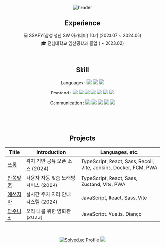 <div align="center"> 

![header](https://capsule-render.vercel.app/api?type=venom&height=160&color=gradient&text=Input%20text&section=header&reversal=false&fontAlign=50&fontSize=40&textBg=false&animation=fadeIn&strokeWidth=0.5)

## Experience

💻 SSAFY(삼성 청년 SW 아카데미) 10기 (2023.07 ~ 2024.06)<br>
🎓 전남대학교 임산공학과 졸업 ( ~ 2023.02)

<br/>

## Skill

Languages :
  <img src="https://img.shields.io/badge/Javascript-F7DF1E?style=for-the-badge&logo=javascript&logoColor=white"/>
  <img src="https://img.shields.io/badge/Typecript-3178C6?style=for-the-badge&logo=typescript&logoColor=white"/>
  <img src="https://img.shields.io/badge/Python-3776AB?style=for-the-badge&logo=python&logoColor=white"/>
  
Frontend :
  <img src="https://img.shields.io/badge/React-61DAFB?style=for-the-badge&logo=react&logoColor=white"/>
  <img src="https://img.shields.io/badge/recoil-3578E5?style=for-the-badge&logo=recoil&logoColor=white"/>
  <img src="https://img.shields.io/badge/sass-CC6699?style=for-the-badge&logo=sass&logoColor=white"/>
  <img src="https://img.shields.io/badge/Vite-6A72F6?style=for-the-badge&logo=vite&logoColor=white"/>
  <img src="https://img.shields.io/badge/Vue-4FC08D?style=for-the-badge&logo=vue.js&logoColor=white"/>
  <img src="https://img.shields.io/badge/HTML5-E34F26?style=for-the-badge&logo=html5&logoColor=white"/>
  <img src="https://img.shields.io/badge/CSS3-1572B6?style=for-the-badge&logo=css3&logoColor=white"/>
  
Communication : 
  <img src="https://img.shields.io/badge/Git-F05032?style=for-the-badge&logo=git&logoColor=white"/>
  <img src="https://img.shields.io/badge/GitHub-181717?style=for-the-badge&logo=github&logoColor=white"/>
  <img src="https://img.shields.io/badge/Jira-0052CC?style=for-the-badge&logo=jirasoftware&logoColor=white"/>
  <img src="https://img.shields.io/badge/Notion-000000?style=for-the-badge&logo=notion&logoColor=white"/>
  <img src="https://img.shields.io/badge/Figma-F24E1E?style=for-the-badge&logo=figma&logoColor=white"/>


<br/><br/><br/>

## Projects



| Title | Introduction | Languages, etc. |
| ------------- | ------------- | ------------- |
| <a href="https://github.com/sinoong/Throwng">쓰롱</a> | 위치 기반 공유 오픈 소스 (2024) | TypeScript, React, Sass, Recoil, Vite, Jenkins, Docker, FCM, PWA |
| <a href="https://github.com/sinoong/PerfectFit">안쏭맞춤</a> | 사용자 자동 맞춤 노래방 서비스 (2024) | TypeScript, React, Sass, Zustand, Vite, PWA |
| <a href="https://github.com/sinoong/S-jima">애쓰지마</a> | 실시간 주차 자리 안내 시스템 (2024) | JavaScript, React, Sass, Vite |
| <a href="https://github.com/sinoong/Dasuney">다주니+</a> | 오직 나를 위한 영화관 (2023) | JavaScript, Vue.js, Django |

<br>

[![Solved.ac Profile](http://mazassumnida.wtf/api/v2/generate_badge?boj=qw6897)](https://solved.ac/qw6897/) 
<img src="https://github-readme-stats.vercel.app/api/top-langs/?username=sinoong&layout=compact&show_icons=true&theme=dracula&hide_border=true&count_private=true"/>


</div>
